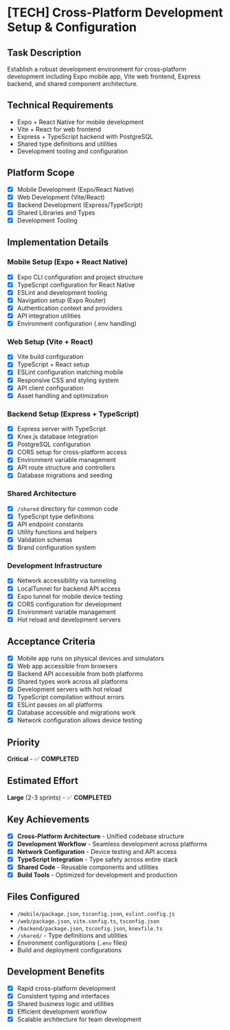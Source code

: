 # [TECH] Cross-Platform Development Setup & Configuration

## Task Description

Establish a robust development environment for cross-platform development including Expo mobile app, Vite web frontend, Express backend, and shared component architecture.

## Technical Requirements

- Expo + React Native for mobile development
- Vite + React for web frontend
- Express + TypeScript backend with PostgreSQL
- Shared type definitions and utilities
- Development tooling and configuration

## Platform Scope

- [x] Mobile Development (Expo/React Native)
- [x] Web Development (Vite/React)
- [x] Backend Development (Express/TypeScript)
- [x] Shared Libraries and Types
- [x] Development Tooling

## Implementation Details

### Mobile Setup (Expo + React Native)

- [x] Expo CLI configuration and project structure
- [x] TypeScript configuration for React Native
- [x] ESLint and development tooling
- [x] Navigation setup (Expo Router)
- [x] Authentication context and providers
- [x] API integration utilities
- [x] Environment configuration (.env handling)

### Web Setup (Vite + React)

- [x] Vite build configuration
- [x] TypeScript + React setup
- [x] ESLint configuration matching mobile
- [x] Responsive CSS and styling system
- [x] API client configuration
- [x] Asset handling and optimization

### Backend Setup (Express + TypeScript)

- [x] Express server with TypeScript
- [x] Knex.js database integration
- [x] PostgreSQL configuration
- [x] CORS setup for cross-platform access
- [x] Environment variable management
- [x] API route structure and controllers
- [x] Database migrations and seeding

### Shared Architecture

- [x] `/shared` directory for common code
- [x] TypeScript type definitions
- [x] API endpoint constants
- [x] Utility functions and helpers
- [x] Validation schemas
- [x] Brand configuration system

### Development Infrastructure

- [x] Network accessibility via tunneling
- [x] LocalTunnel for backend API access
- [x] Expo tunnel for mobile device testing
- [x] CORS configuration for development
- [x] Environment variable management
- [x] Hot reload and development servers

## Acceptance Criteria

- [x] Mobile app runs on physical devices and simulators
- [x] Web app accessible from browsers
- [x] Backend API accessible from both platforms
- [x] Shared types work across all platforms
- [x] Development servers with hot reload
- [x] TypeScript compilation without errors
- [x] ESLint passes on all platforms
- [x] Database accessible and migrations work
- [x] Network configuration allows device testing

## Priority

**Critical** - ✅ **COMPLETED**

## Estimated Effort

**Large** (2-3 sprints) - ✅ **COMPLETED**

## Key Achievements

- [x] **Cross-Platform Architecture** - Unified codebase structure
- [x] **Development Workflow** - Seamless development across platforms
- [x] **Network Configuration** - Device testing and API access
- [x] **TypeScript Integration** - Type safety across entire stack
- [x] **Shared Code** - Reusable components and utilities
- [x] **Build Tools** - Optimized for development and production

## Files Configured

- `/mobile/package.json`, `tsconfig.json`, `eslint.config.js`
- `/web/package.json`, `vite.config.ts`, `tsconfig.json`
- `/backend/package.json`, `tsconfig.json`, `knexfile.ts`
- `/shared/` - Type definitions and utilities
- Environment configurations (`.env` files)
- Build and deployment configurations

## Development Benefits

- [x] Rapid cross-platform development
- [x] Consistent typing and interfaces
- [x] Shared business logic and utilities
- [x] Efficient development workflow
- [x] Scalable architecture for team development
